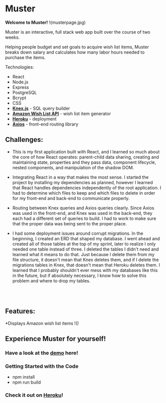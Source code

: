 # Muster

**Welcome to Muster!**
!(musterpage.jpg)

Muster is an interactive, full stack web app built over the course of two weeks.

Helping people budget and set goals to acquire wish list items, Muster breaks down salary and calculates how many labor hours needed to purchase the items.

Technologies:
* React
* Node.js
* Express
* PostgreSQL
* Bcrypt
* CSS
* **[Knex.js](http://knexjs.org/)** - SQL query builder
* **[Amazon Wish List API](https://github.com/doitlikejustin/amazon-wish-lister)** - wish list item generator
* **[Heroku](http://www.heroku.com)** - deployment
* **[Axios](https://www.npmjs.com/package/axios)** - front-end routing library
</hr>

## Challenges:

* This is my first application built with React, and I learned so much about the core of how React operates: parent-child data sharing, creating and maintaining state, properties and they pass data, component lifecycle, nested components, and manipulation of the shadow DOM.

* Integrating React in a way that makes the most sense. I started the project by installing my dependencies as planned, however I learned that React handles dependencies independently of the root application. I had to determine which files to keep and which files to delete in order for my front-end and back-end to communicate properly.

* Routing between Knex queries and Axios queries clearly. Since Axios was used in the front-end, and Knex was used in the back-end, they each had a different set of queries to build. I had to work to make sure that the proper data was being sent to the proper place. 

* I had some deployment issues around corrupt migrations. In the beginning, I created an ERD that shaped my database. I went ahead and created all of those tables at the top of my sprint, later to realize I only needed one table instead of three. I deleted the tables I didn't need and learned what it means to do that. Just because I delete them from my file structure, it doesn't mean that Knex deletes them, and if I delete the migrations tables in Knex, that doesn't mean that Heroku deletes them. I learned that I probably shouldn't ever mess with my databases like this in the future, but if absolutely necessary, I know how to solve this problem and where to drop my tables.
<br><br>
<br>

## Features:

*Displays Amazon wish list items
!()

## Experience Muster for yourself!
### Have a look at the [demo](https://youtu.be/Q1L-1ZRinI4) here!

### Getting Started with the Code
- npm install
- npm run build

### Check it out on [Heroku](https://musterapp.herokuapp.com)!
